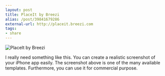 ```yaml
---
layout: post
title: PlaceIt by Breezi
alias: /post/39841679286
external-url: http://placeit.breezi.com
tags:
- share
---
```

![PlaceIt by Breezi](http://images.sayzlim.net/2013/01/placeit_preview.jpg "PlaceIt by Breezi")

I really need something like this. You can create a realistic screenshot of your iPhone app easily. The screenshot above is one of the many available templates. Furthermore, you can use it for commercial purpose.
